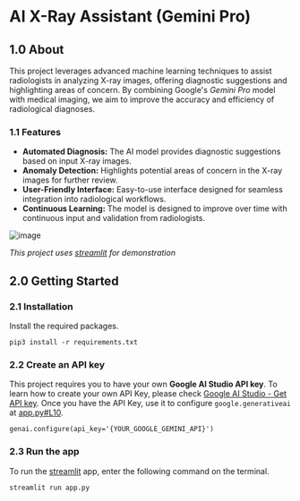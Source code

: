 # AI X-Ray Assistant (Gemini Pro)

## 1.0 About
This project leverages advanced machine learning techniques to assist radiologists in analyzing X-ray images, offering diagnostic suggestions and highlighting areas of concern. By combining Google's *Gemini Pro* model with medical imaging, we aim to improve the accuracy and efficiency of radiological diagnoses.

### 1.1 Features
* **Automated Diagnosis:** The AI model provides diagnostic suggestions based on input X-ray images.
* **Anomaly Detection:** Highlights potential areas of concern in the X-ray images for further review.
* **User-Friendly Interface:** Easy-to-use interface designed for seamless integration into radiological workflows.
* **Continuous Learning:** The model is designed to improve over time with continuous input and validation from radiologists.

![image](https://github.com/lloydaxeph/ai_xray_assistant_gemini/assets/158691653/9b3f58e8-f4aa-4849-b0f1-54dab13d4a6b)

*This project uses [streamlit](https://docs.streamlit.io/) for demonstration*

## 2.0 Getting Started

### 2.1 Installation
Install the required packages.
```
pip3 install -r requirements.txt
```
### 2.2 Create an API key
This project requires you to have your own **Google AI Studio API key**. To learn how to create your own API Key, please check [Google AI Studio - Get API key](https://aistudio.google.com/app/apikey). 
Once you have the API Key, use it to configure `google.generativeai` at [app.py#L10](https://github.com/lloydaxeph/ai_xray_assistant_gemini/blob/master/app.py#L10).
```
genai.configure(api_key='{YOUR_GOOGLE_GEMINI_API}')
```

### 2.3 Run the app
To run the [streamlit](https://docs.streamlit.io/) app, enter the following command on the terminal.
```
streamlit run app.py
```


